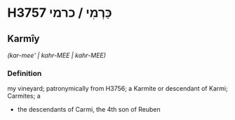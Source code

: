 # H3757 כַּרְמִי / כרמי

## Karmîy

_(kar-mee' | kahr-MEE | kahr-MEE)_

### Definition

my vineyard; patronymically from H3756; a Karmite or descendant of Karmi; Carmites; a

- the descendants of Carmi, the 4th son of Reuben
